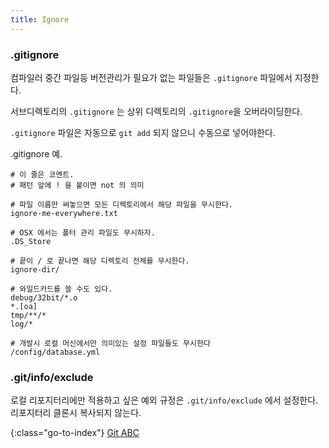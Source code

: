 ```yaml
---
title: Ignore
---
```


### .gitignore

컴파일러 중간 파일등 버전관리가 필요가 없는 파일들은 `.gitignore` 파일에서 지정한다.

서브디렉토리의 `.gitignore` 는 상위 디렉토리의 `.gitignore`을 오버라이딩한다.

`.gitignore` 파일은 자동으로 `git add` 되지 않으니 수동으로 넣어야한다.

.gitignore 예.

    # 이 줄은 코멘트.
    # 패턴 앞에 ! 을 붙이면 not 의 의미

    # 파일 이름만 써놓으면 모든 디렉토리에서 해당 파일을 무시한다.
    ignore-me-everywhere.txt

    # OSX 에서는 폴터 관리 파일도 무시하자.
    .DS_Store

    # 끝이 / 로 끝나면 해당 디렉토리 전체를 무시한다.
    ignore-dir/

    # 와일드카드를 쓸 수도 있다.
    debug/32bit/*.o
    *.[oa]
    tmp/**/*
    log/*

    # 개발시 로컬 머신에서만 의미있는 설정 파일들도 무시한다
    /config/database.yml


### .git/info/exclude

로컬 리포지터리에만 적용하고 싶은 예외 규정은 `.git/info/exclude` 에서 설정한다.
리포지터리 클론시 복사되지 않는다.


{:class="go-to-index"}
[Git ABC](index)
